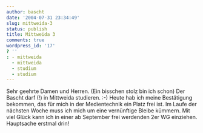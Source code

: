 ```yaml
---
author: bascht
date: '2004-07-31 23:34:49'
slug: mittweida-3
status: publish
title: Mittweida 3
comments: true
wordpress_id: '17'
? ''
: - mittweida
  - mittweida
  - studium
  - studium
---
```


Sehr geehrte Damen und Herren. (Ein bisschen stolz bin ich schon)
Der Bascht darf (!) in Mittweida studieren. :-) Heute hab ich meine
Bestätigung bekommen, das für mich in der Medientechnik ein Platz
frei ist. Im Laufe der nächsten Woche muss ich mich um eine
vernünftige Bleibe kümmern. Mit viel Glück kann ich in einer ab
September frei werdenden 2er WG einziehen. Hauptsache erstmal drin!


